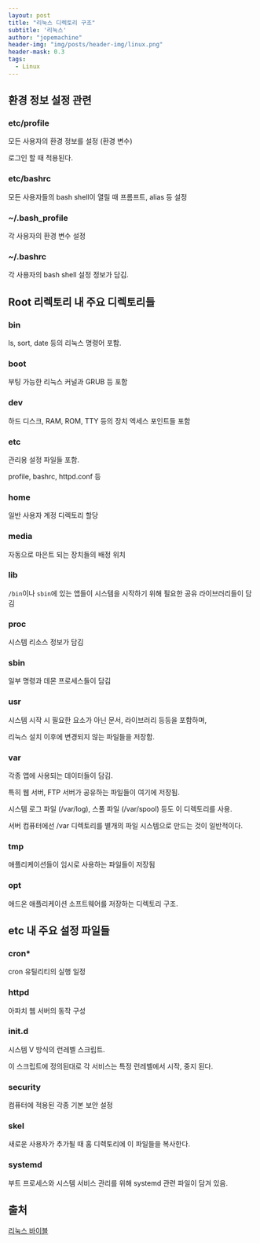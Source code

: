 ```yaml
---
layout: post
title: "리눅스 디렉토리 구조"
subtitle: '리눅스'
author: "jopemachine"
header-img: "img/posts/header-img/linux.png"
header-mask: 0.3
tags:
  - Linux
---
```


## 환경 정보 설정 관련

### etc/profile

모든 사용자의 환경 정보를 설정 (환경 변수)

로그인 할 때 적용된다.

### etc/bashrc

모든 사용자들의 bash shell이 열릴 때 프롬프트, alias 등 설정

### ~/.bash_profile

각 사용자의 환경 변수 설정

### ~/.bashrc

각 사용자의 bash shell 설정 정보가 담김.

## Root 리렉토리 내 주요 디렉토리들

### bin

ls, sort, date 등의 리눅스 명령어 포함.

### boot

부팅 가능한 리눅스 커널과 GRUB 등 포함

### dev

하드 디스크, RAM, ROM, TTY 등의 장치 엑세스 포인트들 포함

### etc

관리용 설정 파일들 포함.

profile, bashrc, httpd.conf 등

### home

일반 사용자 계정 디렉토리 할당

### media

자동으로 마은트 되는 장치들의 배정 위치

### lib

`/bin`이나 `sbin`에 있는 앱들이 시스템을 시작하기 위해 필요한 공유 라이브러리들이 담김

### proc

시스템 리소스 정보가 담김

### sbin

일부 명령과 데몬 프로세스들이 담김

### usr

시스템 시작 시 필요한 요소가 아닌 문서, 라이브러리 등등을 포함하며,

리눅스 설치 이후에 변경되지 않는 파일들을 저장함.

### var

각종 앱에 사용되는 데이터들이 담김.

특히 웹 서버, FTP 서버가 공유하는 파일들이 여기에 저장됨.

시스템 로그 파일 (/var/log), 스풀 파일 (/var/spool) 등도 이 디렉토리를 사용.

서버 컴퓨터에선 /var 디렉토리를 별개의 파일 시스템으로 만드는 것이 일반적이다.

### tmp

애플리케이션들이 임시로 사용하는 파일들이 저장됨

### opt

애드온 애플리케이션 소프트웨어를 저장하는 디렉토리 구조.

## etc 내 주요 설정 파일들

### cron*

cron 유틸리티의 실행 일정

### httpd

아파치 웹 서버의 동작 구성

### init.d

시스템 V 방식의 런레벨 스크립트. 

이 스크립트에 정의된대로 각 서비스는 특정 런레벨에서 시작, 중지 된다.

### security

컴퓨터에 적용된 각종 기본 보안 설정 

### skel

새로운 사용자가 추가될 때 홈 디렉토리에 이 파일들을 복사한다.

### systemd

부트 프로세스와 시스템 서비스 관리를 위해 systemd 관련 파일이 담겨 있음.

## 출처

[리눅스 바이블](http://www.kyobobook.co.kr/product/detailViewKor.laf?ejkGb=KOR&mallGb=KOR&barcode=9791185890586)


